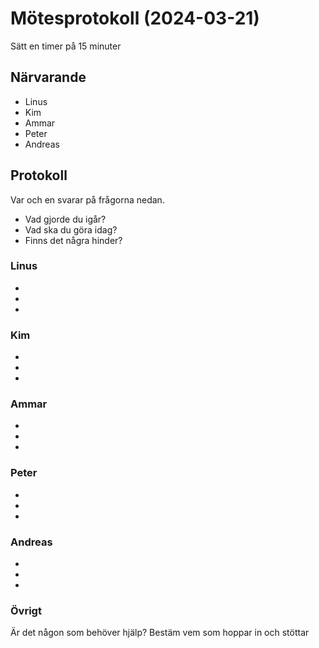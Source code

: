 # Mötesprotokoll (2024-03-21)

Sätt en timer på 15 minuter

## Närvarande
* Linus
* Kim
* Ammar
* Peter
* Andreas

## Protokoll
Var och en svarar på frågorna nedan.
* Vad gjorde du igår?
* Vad ska du göra idag?
* Finns det några hinder?

### Linus
*
*
*

### Kim
*
*
*

### Ammar
*
*
*

### Peter
*
*
*
### Andreas
*
*
*


### Övrigt
Är det någon som behöver hjälp? Bestäm vem som hoppar in och stöttar
